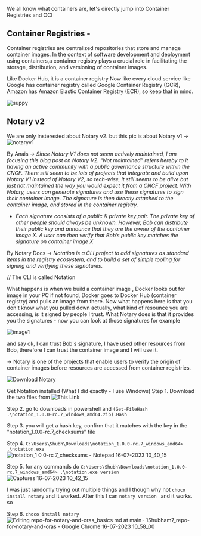 We all know what containers are, let's directly jump into Container Registries and OCI

## Container Registries -
Container registries are centralized repositories that store and manage container images. In the context of software development and deployment using containers,a container registry plays a crucial role in 
facilitating the storage, distribution, and versioning of container images.

Like Docker Hub, it is a container registry
Now like every cloud service like Google has container registry called Google Container Registry (GCR), Amazon has Amazon Elastic Container Registry (ECR), so keep that in mind.

![suppy](https://github.com/1Shubham7/repo-for-notary-and-oras/assets/116020663/a9098365-c381-4a71-9818-b026da4ae5b7)


## Notary v2
We are only insterested about Notary v2. but this pic is about Notary v1 -> 
![notaryv1](https://github.com/1Shubham7/repo-for-notary-and-oras/assets/116020663/c5b69eab-baeb-4cd3-a03a-71b033150dda)

By Anais -> _Since Notary V1 does not seem actively maintained, I am focusing this blog post on Notary V2. “Not maintained” refers hereby to it having an active community with a public governance structure within the CNCF. There still seem to be lots of projects that integrate and build upon Notary V1 instead of Notary V2, so tech-wise, it still seems to be alive but just not maintained the way you would expect it from a CNCF project. With Notary, users can generate signatures and use these signatures to sign their container image. The signature is then directly attached to the container image, and stored in the container registry._
- _Each signature consists of a public & private key pair. The private key of other people should always be unknown. However, Bob can distribute their public key and announce that they are the owner of the container image X. A user can then verify that Bob’s public key matches the signature on container image X_

By Notary Docs -> _Notation is a CLI project to add signatures as standard items in the registry ecosystem, and to build a set of simple tooling for signing and verifying these signatures._

// The CLI is called Notation

What happens is when we build a container image , Docker looks out for image in your PC if not found, Docker goes to Docker Hub (container registry) and pulls an image from there. Now what happens here is that you don't know what you pulled down actually, what kind of resounce you are accessing, is it signed by people I trust. What Notary does is that it provides you the signatures - now you can look at those signatures for example

![image1](https://github.com/1Shubham7/repo-for-notary-and-oras/assets/116020663/e60c68fc-bf63-4e26-a615-143fc215f8ef)

and say ok, I can trust Bob's signature, I have used other resources from Bob, therefore I can trust the container image and I will use it.

-> Notary is one of the projects that enable users to verify the origin of container images before resources are accessed from container registries.

![Download Notary](https://notaryproject.dev/docs/installation/cli/?ref=anaisurl.com)

Get Notation installed (What I did exactly - I use Windows)
Step 1. Download the two files from ![This Link](https://notaryproject.dev/docs/installation/cli/?ref=anaisurl.com)

Step 2. go to downloads in powershell and `(Get-FileHash .\notation_1.0.0-rc.7_windows_amd64.zip).Hash`

Step 3. you will get a hash key, confirm that it matches with the key in the "notation_1.0.0-rc.7_checksums" file

Step 4. `C:\Users\Shubh\Downloads\notation_1.0.0-rc.7_windows_amd64> .\notation.exe`
![notation_1 0 0-rc 7_checksums - Notepad 16-07-2023 10_40_15](https://github.com/1Shubham7/repo-for-notary-and-oras/assets/116020663/d5140fdd-0135-4e95-9bf7-aef37dacfa27)

Step 5. for any commands do `C:\Users\Shubh\Downloads\notation_1.0.0-rc.7_windows_amd64> .\notation.exe version`
![Captures 16-07-2023 10_42_15](https://github.com/1Shubham7/repo-for-notary-and-oras/assets/116020663/92258e85-14e8-489c-96e7-789dd3ff36be)

I was just randomly trying out multiple things and I though why not `choco install notary` and it worked. After this I can `notary version ` and it works. so

Step 6. `choco install notary`
![Editing repo-for-notary-and-oras_basics md at main · 1Shubham7_repo-for-notary-and-oras - Google Chrome 16-07-2023 10_58_00](https://github.com/1Shubham7/repo-for-notary-and-oras/assets/116020663/96851a53-57c3-4b39-9f6f-914e5708d7ad)

